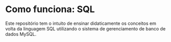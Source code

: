 # Como funciona: SQL

Este repositório tem o intuito de ensinar didaticamente os conceitos em volta da linguagem SQL utilizando o sistema de gerenciamento de banco de dados MySQL.
